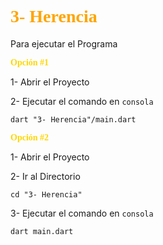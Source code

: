 # <span style="font-family:Papyrus; color: orange">**3- Herencia**</span>

Para ejecutar el Programa

<span style="font-family:Papyrus; color: gold">**Opción #1**</span>

1- Abrir el Proyecto

2- Ejecutar el comando en ```consola```
```
dart "3- Herencia"/main.dart
```

<span style="font-family:Papyrus; color: gold">**Opción #2**</span>

1- Abrir el Proyecto

2- Ir al Directorio
```
cd "3- Herencia"
```

3- Ejecutar el comando en ```consola```
```
dart main.dart
```